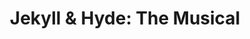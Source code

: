 ---
title: "Jekyll & Hyde: The Musical"
year: 2023
opening_date: 2023-10-13
closing_date: 2023-10-22
layout: productions
image: 2023_-_Jekyll_-_Hyde_-_The_-_Musical.webp
image_caption: "Poster for Jekyll & Hyde: The Musical by St. Marys Little Theatre"
image_credit: "St. Marys Little Theatre"
playbill: 
category: 
details:
  Theatre: St. Marys Little Theatre
  Venue: Theatre by the Trax
  Tickets: https://www.onthestage.tickets/show/st-marys-little-theatre/64ad92cac4a06a0e416321ec
showtimes:
- 2023-10-13 19:00:00
- 2023-10-14 19:00:00
- 2023-10-15 14:00:00
- 2023-10-20 19:00:00
- 2023-10-21 19:00:00
- 2023-10-22 14:00:00
cast:
  Dr. Jekyll/ Hyde: Erik Nesteruk
  Edward Hyde/ Minister: Allen Langenbahn
  Bishop of Basingstoke/ Priest: Brandon Herron
  Dancing Girl:
  - Caidence San Augustin
  - Cam Rogers
  - Aren Tolbert
  - Heather Davis
  - Heike Priest
  - Vicki Wyttenbach
  Poole: Christian Pardo
  General Lord Glossop: David Wyttenbach
  Lucy: Elisha Cauthen
  Emma: Elizabeth Husser
  Bar Patron: Eric Craigmiles
  Sir Carew/Emma's Dad: Ken Johnson
  Simon Stride: Kevin McCanney
  Spider: Paul Rogers
  Utterson: Rem Farr
  Nellie: Samantha Champeau
  Lord Savage: Stuart Taylor
  Psych Patient: Suki
  Lady Beaconsfield: Susan Langenbahn
  Apothecary/Pub Customer: Tim Cauthern
  Sir Proops: Travis Land
  Ensemble:
  - Aren Tolbert
  - Caidence San Augustin
  - Cam Rogers
  - Heather Davis
  - Heike Priest
  - Eric Craigmiles
  - Vicki Wyttenbach
crew:
  Co-Director: 
  - Gloria Hurley
  - Barbara Ryan
  Tech: Brooks Nettum
  Producer: Debra Parsons
  Costume Mgr: Debra Parsons
  Building Owner: Doug Vaught
  Lighting Director: George Tweedy
  Tech Director: Landon Seal
  Music Director: Tammy Bradley
  Hair & Makeup: Virnilisa
  Set Builder: Skip Harris
  Front House Mgr: Candy Lockwood
  Set Design & Build: Elizabeth Husser
  Choreographer: Elisha Cauthen
  Photographer: Christian Pardo
understudies:
  Dr. Jekyll: Kevin McCanney
  Lucy: Heike Priest
  Emma: Heather Davis
---
